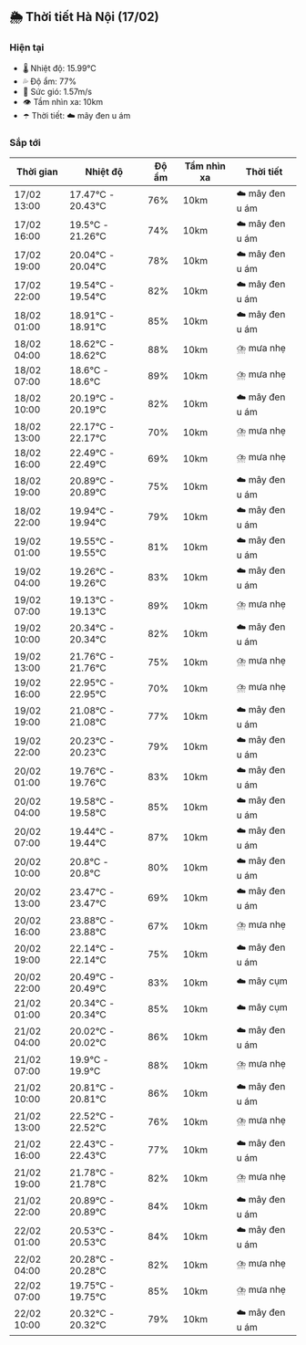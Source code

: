 ## 🌦️ Thời tiết Hà Nội (17/02)

### Hiện tại

- 🌡️ Nhiệt độ: 15.99℃
- 💦 Độ ẩm: 77%
- 💨 Sức gió: 1.57m/s
- 👁️ Tầm nhìn xa: 10km
- ☂️ Thời tiết: ☁️ mây đen u ám

### Sắp tới

| Thời gian | Nhiệt độ | Độ ẩm | Tầm nhìn xa | Thời tiết |
| --- | --- | --- | --- | --- |
| 17/02 13:00 | 17.47℃ - 20.43℃ | 76% | 10km | ☁️ mây đen u ám |
| 17/02 16:00 | 19.5℃ - 21.26℃ | 74% | 10km | ☁️ mây đen u ám |
| 17/02 19:00 | 20.04℃ - 20.04℃ | 78% | 10km | ☁️ mây đen u ám |
| 17/02 22:00 | 19.54℃ - 19.54℃ | 82% | 10km | ☁️ mây đen u ám |
| 18/02 01:00 | 18.91℃ - 18.91℃ | 85% | 10km | ☁️ mây đen u ám |
| 18/02 04:00 | 18.62℃ - 18.62℃ | 88% | 10km | ⛈️ mưa nhẹ |
| 18/02 07:00 | 18.6℃ - 18.6℃ | 89% | 10km | ⛈️ mưa nhẹ |
| 18/02 10:00 | 20.19℃ - 20.19℃ | 82% | 10km | ☁️ mây đen u ám |
| 18/02 13:00 | 22.17℃ - 22.17℃ | 70% | 10km | ⛈️ mưa nhẹ |
| 18/02 16:00 | 22.49℃ - 22.49℃ | 69% | 10km | ⛈️ mưa nhẹ |
| 18/02 19:00 | 20.89℃ - 20.89℃ | 75% | 10km | ☁️ mây đen u ám |
| 18/02 22:00 | 19.94℃ - 19.94℃ | 79% | 10km | ☁️ mây đen u ám |
| 19/02 01:00 | 19.55℃ - 19.55℃ | 81% | 10km | ☁️ mây đen u ám |
| 19/02 04:00 | 19.26℃ - 19.26℃ | 83% | 10km | ☁️ mây đen u ám |
| 19/02 07:00 | 19.13℃ - 19.13℃ | 89% | 10km | ⛈️ mưa nhẹ |
| 19/02 10:00 | 20.34℃ - 20.34℃ | 82% | 10km | ☁️ mây đen u ám |
| 19/02 13:00 | 21.76℃ - 21.76℃ | 75% | 10km | ⛈️ mưa nhẹ |
| 19/02 16:00 | 22.95℃ - 22.95℃ | 70% | 10km | ⛈️ mưa nhẹ |
| 19/02 19:00 | 21.08℃ - 21.08℃ | 77% | 10km | ☁️ mây đen u ám |
| 19/02 22:00 | 20.23℃ - 20.23℃ | 79% | 10km | ☁️ mây đen u ám |
| 20/02 01:00 | 19.76℃ - 19.76℃ | 83% | 10km | ☁️ mây đen u ám |
| 20/02 04:00 | 19.58℃ - 19.58℃ | 85% | 10km | ☁️ mây đen u ám |
| 20/02 07:00 | 19.44℃ - 19.44℃ | 87% | 10km | ☁️ mây đen u ám |
| 20/02 10:00 | 20.8℃ - 20.8℃ | 80% | 10km | ☁️ mây đen u ám |
| 20/02 13:00 | 23.47℃ - 23.47℃ | 69% | 10km | ☁️ mây đen u ám |
| 20/02 16:00 | 23.88℃ - 23.88℃ | 67% | 10km | ⛈️ mưa nhẹ |
| 20/02 19:00 | 22.14℃ - 22.14℃ | 75% | 10km | ☁️ mây đen u ám |
| 20/02 22:00 | 20.49℃ - 20.49℃ | 83% | 10km | ☁️ mây cụm |
| 21/02 01:00 | 20.34℃ - 20.34℃ | 85% | 10km | ☁️ mây cụm |
| 21/02 04:00 | 20.02℃ - 20.02℃ | 86% | 10km | ☁️ mây đen u ám |
| 21/02 07:00 | 19.9℃ - 19.9℃ | 88% | 10km | ⛈️ mưa nhẹ |
| 21/02 10:00 | 20.81℃ - 20.81℃ | 86% | 10km | ☁️ mây đen u ám |
| 21/02 13:00 | 22.52℃ - 22.52℃ | 76% | 10km | ⛈️ mưa nhẹ |
| 21/02 16:00 | 22.43℃ - 22.43℃ | 77% | 10km | ☁️ mây đen u ám |
| 21/02 19:00 | 21.78℃ - 21.78℃ | 82% | 10km | ⛈️ mưa nhẹ |
| 21/02 22:00 | 20.89℃ - 20.89℃ | 84% | 10km | ☁️ mây đen u ám |
| 22/02 01:00 | 20.53℃ - 20.53℃ | 84% | 10km | ☁️ mây đen u ám |
| 22/02 04:00 | 20.28℃ - 20.28℃ | 82% | 10km | ⛈️ mưa nhẹ |
| 22/02 07:00 | 19.75℃ - 19.75℃ | 85% | 10km | ⛈️ mưa nhẹ |
| 22/02 10:00 | 20.32℃ - 20.32℃ | 79% | 10km | ☁️ mây đen u ám |
